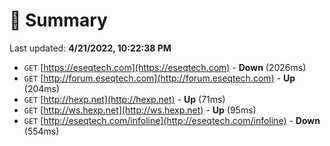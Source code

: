 # 📖 Summary
Last updated: **4/21/2022, 10:22:38 PM**

- `GET` [https://eseqtech.com](https://eseqtech.com) - **Down** (2026ms)
- `GET` [http://forum.eseqtech.com](http://forum.eseqtech.com) - **Up** (204ms)
- `GET` [http://hexp.net](http://hexp.net) - **Up** (71ms)
- `GET` [http://ws.hexp.net](http://ws.hexp.net) - **Up** (95ms)
- `GET` [http://eseqtech.com/infoline](http://eseqtech.com/infoline) - **Down** (554ms)
